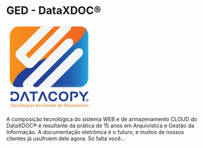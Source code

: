 # GED - DataXDOC®

![Datacopy Logo](/Frontend/images/logo.jpg)

A composição tecnológica do sistema WEB e de armazenamento CLOUD do DataXDOC® é resultante da prática de 15 anos em Arquivística e Gestão da Informação. A documentação eletrônica é o futuro, e muitos de nossos clientes já usufruem dele agora. Só falta você...
